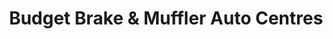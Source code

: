 ---
title: "Budget Brake & Muffler Auto Centres"
url: /coquitlam/budget-brake-und-muffler-auto-centres-barnet-highway/
shop: Autowerkstatt
---